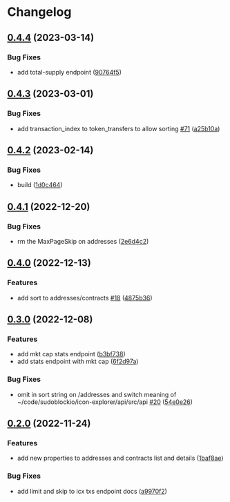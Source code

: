 # Changelog

## [0.4.4](https://github.com/sudoblockio/icon-go-api/compare/v0.4.3...v0.4.4) (2023-03-14)


### Bug Fixes

* add total-supply endpoint ([90764f5](https://github.com/sudoblockio/icon-go-api/commit/90764f5e6bc1ba0ed684a8762792ad9bd26c32db))

## [0.4.3](https://github.com/sudoblockio/icon-go-api/compare/v0.4.2...v0.4.3) (2023-03-01)


### Bug Fixes

* add transaction_index to token_transfers to allow sorting [#71](https://github.com/sudoblockio/icon-go-api/issues/71) ([a25b10a](https://github.com/sudoblockio/icon-go-api/commit/a25b10a7e583aa1fb98e30988ba9ab551747a39c))

## [0.4.2](https://github.com/sudoblockio/icon-go-api/compare/v0.4.1...v0.4.2) (2023-02-14)


### Bug Fixes

* build ([1d0c464](https://github.com/sudoblockio/icon-go-api/commit/1d0c4641b0aa72466f88dcebb21b74c5543d6713))

## [0.4.1](https://github.com/sudoblockio/icon-go-api/compare/v0.4.0...v0.4.1) (2022-12-20)


### Bug Fixes

* rm the MaxPageSkip on addresses ([2e6d4c2](https://github.com/sudoblockio/icon-go-api/commit/2e6d4c294ecaa08caa9612c1ffef23f8f7beed70))

## [0.4.0](https://github.com/sudoblockio/icon-go-api/compare/v0.3.0...v0.4.0) (2022-12-13)


### Features

* add sort to addresses/contracts [#18](https://github.com/sudoblockio/icon-go-api/issues/18) ([4875b36](https://github.com/sudoblockio/icon-go-api/commit/4875b366e8d782117384cae68cc92f5a399340cd))

## [0.3.0](https://github.com/sudoblockio/icon-go-api/compare/v0.2.0...v0.3.0) (2022-12-08)


### Features

* add mkt cap stats endpoint ([b3bf738](https://github.com/sudoblockio/icon-go-api/commit/b3bf73882bb3271d2b26f665e68a67edf7d20e23))
* add stats endpoint with mkt cap ([6f2d97a](https://github.com/sudoblockio/icon-go-api/commit/6f2d97a43e48d2363d6d214ad5f53b922cc53638))


### Bug Fixes

* omit  in sort string on /addresses and switch meaning of ~/code/sudoblockio/icon-explorer/api/src/api [#20](https://github.com/sudoblockio/icon-go-api/issues/20) ([54e0e26](https://github.com/sudoblockio/icon-go-api/commit/54e0e26f15a19a4b78f5d932bd2fd15e9d98a1b8))

## [0.2.0](https://github.com/sudoblockio/icon-go-api/compare/v0.1.6...v0.2.0) (2022-11-24)


### Features

* add new properties to addresses and contracts list and details ([1baf8ae](https://github.com/sudoblockio/icon-go-api/commit/1baf8ae15d71c9ea24dbb1d77c069ea1b54dd8d9))


### Bug Fixes

* add limit and skip to icx txs endpoint docs ([a9970f2](https://github.com/sudoblockio/icon-go-api/commit/a9970f27cf40fd6564b51809d7e2f3c90e9d7719))
